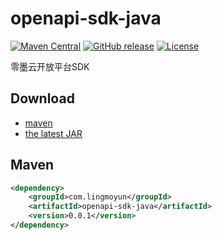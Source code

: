 # openapi-sdk-java
[![Maven Central](https://img.shields.io/maven-central/v/com.lingmoyun/openapi-sdk-java.svg?label=Maven%20Central)](https://search.maven.org/search?q=g:com.lingmoyun%20AND%20a:openapi-sdk-java)
[![GitHub release](https://img.shields.io/github/release/lingmoyun/openapi-sdk-java.svg)](https://github.com/lingmoyun/openapi-sdk-java/releases)
[![License](https://img.shields.io/badge/license-Apache%202-4EB1BA.svg)](https://www.apache.org/licenses/LICENSE-2.0.html)

零墨云开放平台SDK



## Download

- [maven][1]
- [the latest JAR][2]

[1]: https://repo1.maven.org/maven2/com/lingmoyun/openapi-sdk-java/
[2]: https://search.maven.org/remote_content?g=com.lingmoyun&a=openapi-sdk-java&v=LATEST

## Maven

```xml
<dependency>
    <groupId>com.lingmoyun</groupId>
    <artifactId>openapi-sdk-java</artifactId>
    <version>0.0.1</version>
</dependency>
```
